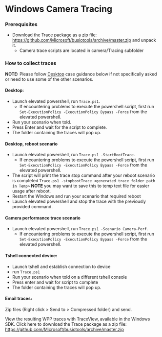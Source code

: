 # Windows Camera Tracing

### Prerequisites
- Download the Trace package as a zip file: https://github.com/Microsoft/busiotools/archive/master.zip and unpack it.
  - Camera trace scripts are located in camera/Tracing subfolder

### How to collect traces
**NOTE:** Please follow [Desktop](#Desktop) case guidance below if not specifically asked or need to use some of the other scenarios.

#### Desktop:
- Launch elevated powershell, run `Trace.ps1`.
  - If encountering problems to execute the powershell script, first run `Set-ExecutionPolicy -ExecutionPolicy Bypass -Force` from the elevated powershell.
- Run your scenario when told.
- Press Enter and wait for the script to complete.
- The folder containing the traces will pop up.

#### Desktop, reboot scenario
- Launch elevated powershell, run `Trace.ps1 -StartBootTrace`.
  - If encountering problems to execute the powershell script, first run `Set-ExecutionPolicy -ExecutionPolicy Bypass -Force` from the elevated powershell.
- The script will print the trace stop command after your reboot scenario is completed `Trace.ps1 -stopbootTrace <generated trace folder path in Temp>` **NOTE** you may want to save this to temp text file for easier usage after reboot.
- Restart the Windows and run your scenario that required reboot
- Launch elevated powershell and stop the trace with the previously provided command.

#### Camera performance trace scenario
- Launch elevated powershell, run `Trace.ps1 -Scenario Camera-Perf`.
  - If encountering problems to execute the powershell script, first run `Set-ExecutionPolicy -ExecutionPolicy Bypass -Force` from the elevated powershell.

#### Tshell connected device:
- Launch tshell and establish connection to device
- run `Trace.ps1`
- Run your scenario when told on a different tshell console
- Press enter and wait for script to complete
- The folder containing the traces will pop up.

#### Email traces:
Zip files (Right click > Send to > Compressed folder) and send.

View the resulting WPP traces with TraceView, available in the Windows SDK.
Click here to download the Trace package as a zip file: https://github.com/Microsoft/busiotools/archive/master.zip
